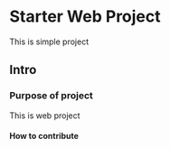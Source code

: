 # Starter Web Project
This is simple project
## Intro

### Purpose of project
This is web project


#### How to contribute
